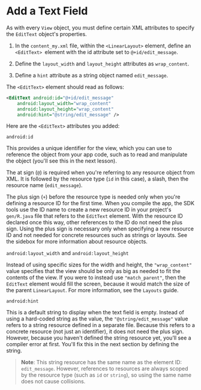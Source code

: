 # Add a Text Field

As with every `View` object, you must define certain XML attributes to specify the `EditText` object's properties.

1.	In the `content_my.xml` file, within the `<LinearLayout>` element, define an `<EditText> `element with the id attribute set to `@+id/edit_message`.

2.	Define the `layout_width` and `layout_height` attributes as `wrap_content`.

3.	Define a `hint` attribute as a string object named `edit_message`.

The `<EditText>` element should read as follows:
```xml
<EditText android:id="@+id/edit_message"
    android:layout_width="wrap_content"
    android:layout_height="wrap_content"
    android:hint="@string/edit_message" />
```
Here are the `<EditText>` attributes you added:

`android:id`


This provides a unique identifier for the view, which you can use to reference the object from your app code, such as to read and manipulate the object (you'll see this in the next lesson).

The at sign (`@`) is required when you're referring to any resource object from XML. It is followed by the resource type (`id` in this case), a slash, then the resource name (`edit_message`).

The plus sign (`+`) before the resource type is needed only when you're defining a resource ID for the first time. When you compile the app, the SDK tools use the ID name to create a new resource ID in your project's `gen/R.java` file that refers to the `EditText` element. With the resource ID declared once this way, other references to the ID do not need the plus sign. Using the plus sign is necessary only when specifying a new resource ID and not needed for concrete resources such as strings or layouts. See the sidebox for more information about resource objects.

`android:layout_width` and `android:layout_height`


Instead of using specific sizes for the width and height, the `"wrap_content"` value specifies that the view should be only as big as needed to fit the contents of the view. If you were to instead use `"match_parent"`, then the `EditText` element would fill the screen, because it would match the size of the parent `LinearLayout`. For more information, see the `Layouts` guide.

`android:hint`


This is a default string to display when the text field is empty. Instead of using a hard-coded string as the value, the `"@string/edit_message"` value refers to a string resource defined in a separate file. Because this refers to a concrete resource (not just an identifier), it does not need the plus sign. However, because you haven't defined the string resource yet, you’ll see a compiler error at first. You'll fix this in the next section by defining the string.

>**Note**: This string resource has the same name as the element ID: `edit_message`. However, references to resources are always scoped by the resource type (such as `id` or `string`), so using the same name does not cause collisions.